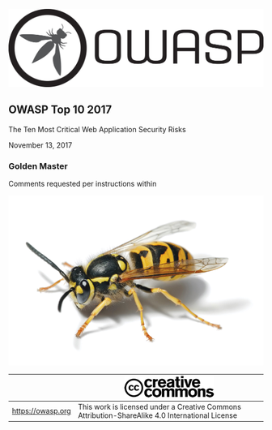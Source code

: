 ![OWASP LOGO](images/OWASP_logo.png)

## OWASP Top 10 2017

The Ten Most Critical Web Application Security Risks

November 13, 2017

### Golden Master

Comments requested per instructions within

![WASP Logo URL TBA](images/front-wasp.png)

|  | ![Creative Commons License Logo](images/front-cc.png) |
| -- | -- |
| https://owasp.org | This work is licensed under a Creative Commons Attribution-ShareAlike 4.0 International License |





